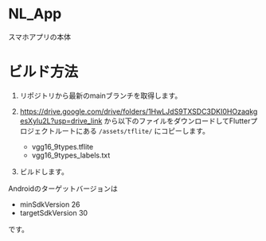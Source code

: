 # NL_App
スマホアプリの本体

# ビルド方法

1. リポジトリから最新のmainブランチを取得します。
2. https://drive.google.com/drive/folders/1HwLJdS9TXSDC3DKI0HOzaqkgesXylu2L?usp=drive_link から以下のファイルをダウンロードしてFlutterプロジェクトルートにある `/assets/tflite/` にコピーします。
   
   - vgg16_9types.tflite
   - vgg16_9types_labels.txt
     
4. ビルドします。

Androidのターゲットバージョンは
- minSdkVersion 26
- targetSdkVersion 30

です。
